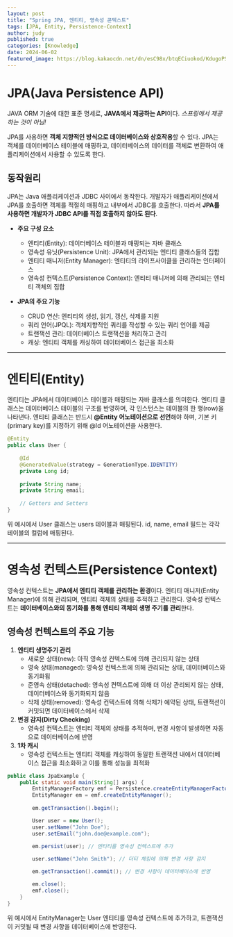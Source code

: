 ```yaml
---
layout: post
title: "Spring JPA, 엔티티, 영속성 콘텍스트"
tags: [JPA, Entity, Persistence-Context]
author: judy
published: true
categories: [Knowledge]
date: 2024-06-02
featured_image: https://blog.kakaocdn.net/dn/esC98x/btqECiuokod/KdugoPSiKn7U8uuTkT4ezk/img.png
---
```


# JPA(Java Persistence API)

JAVA ORM 기술에 대한 표준 명세로, **JAVA에서 제공하는 API**이다. *스프링에서 제공하는 것이 아님!*

JPA를 사용하면 **객체 지향적인 방식으로 데이터베이스와 상호작용**할 수 있다. JPA는 객체를 데이터베이스 테이블에 매핑하고, 데이터베이스의 데이터를 객체로 변환하여 애플리케이션에서 사용할 수 있도록 한다.


## 동작원리
JPA는 Java 애플리케이션과 JDBC 사이에서 동작한다. 개발자가 애플리케이션에서 JPA를 호출하면 객체를 적절히 매핑하고 내부에서 JDBC를 호출한다. 따라서 **JPA를 사용하면 개발자가 JDBC API를 직접 호출하지 않아도 된다**.


- **주요 구성 요소**
    - 엔티티(Entity): 데이터베이스 테이블과 매핑되는 자바 클래스
    - 영속성 유닛(Persistence Unit): JPA에서 관리되는 엔티티 클래스들의 집합
    - 엔티티 매니저(Entity Manager): 엔티티의 라이프사이클을 관리하는 인터페이스
    - 영속성 컨텍스트(Persistence Context): 엔티티 매니저에 의해 관리되는 엔티티 객체의 집합

- **JPA의 주요 기능**
    - CRUD 연산: 엔티티의 생성, 읽기, 갱신, 삭제를 지원
    - 쿼리 언어(JPQL): 객체지향적인 쿼리를 작성할 수 있는 쿼리 언어를 제공
    - 트랜잭션 관리: 데이터베이스 트랜잭션을 처리하고 관리
    - 캐싱: 엔티티 객체를 캐싱하여 데이터베이스 접근을 최소화


---

# 엔티티(Entity)

엔티티는 JPA에서 데이터베이스 테이블과 매핑되는 자바 클래스를 의미한다. 엔티티 클래스는 데이터베이스 테이블의 구조를 반영하며, 각 인스턴스는 테이블의 한 행(row)을 나타낸다. 엔티티 클래스는 반드시 **@Entity 어노테이션으로 선언**해야 하며, 기본 키(primary key)를 지정하기 위해 @Id 어노테이션을 사용한다.

``` JAVA
@Entity
public class User {
    
    @Id
    @GeneratedValue(strategy = GenerationType.IDENTITY)
    private Long id;
    
    private String name;
    private String email;
    
    // Getters and Setters
}
```
위 예시에서 User 클래스는 users 테이블과 매핑된다. id, name, email 필드는 각각 테이블의 컬럼에 매핑된다.

---

# 영속성 컨텍스트(Persistence Context)

영속성 컨텍스트는 **JPA에서 엔티티 객체를 관리하는 환경**이다. 엔티티 매니저(Entity Manager)에 의해 관리되며, 엔티티 객체의 상태를 추적하고 관리한다. 영속성 컨텍스트는 **데이터베이스와의 동기화를 통해 엔티티 객체의 생명 주기를 관리**한다.

## 영속성 컨텍스트의 주요 기능

1.	**엔티티 생명주기 관리**
    - 새로운 상태(new): 아직 영속성 컨텍스트에 의해 관리되지 않는 상태
    - 영속 상태(managed): 영속성 컨텍스트에 의해 관리되는 상태, 데이터베이스와 동기화됨
    - 준영속 상태(detached): 영속성 컨텍스트에 의해 더 이상 관리되지 않는 상태, 데이터베이스와 동기화되지 않음
    - 삭제 상태(removed): 영속성 컨텍스트에 의해 삭제가 예약된 상태, 트랜잭션이 커밋되면 데이터베이스에서 삭제
2.	**변경 감지(Dirty Checking)**
    - 영속성 컨텍스트는 엔티티 객체의 상태를 추적하며, 변경 사항이 발생하면 자동으로 데이터베이스에 반영
3.	**1차 캐시**
    - 영속성 컨텍스트는 엔티티 객체를 캐싱하여 동일한 트랜잭션 내에서 데이터베이스 접근을 최소화하고 이를 통해 성능을 최적화

```JAVA
public class JpaExample {
    public static void main(String[] args) {
        EntityManagerFactory emf = Persistence.createEntityManagerFactory("example-unit");
        EntityManager em = emf.createEntityManager();
        
        em.getTransaction().begin();

        User user = new User();
        user.setName("John Doe");
        user.setEmail("john.doe@example.com");
        
        em.persist(user); // 엔티티를 영속성 컨텍스트에 추가

        user.setName("John Smith"); // 더티 체킹에 의해 변경 사항 감지

        em.getTransaction().commit(); // 변경 사항이 데이터베이스에 반영

        em.close();
        emf.close();
    }
}
```
위 예시에서 EntityManager는 User 엔티티를 영속성 컨텍스트에 추가하고, 트랜잭션이 커밋될 때 변경 사항을 데이터베이스에 반영한다.